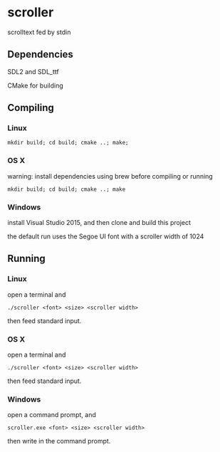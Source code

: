 # scroller
scrolltext fed by stdin

## Dependencies
SDL2 and SDL_ttf

CMake for building
## Compiling
### Linux
```
mkdir build; cd build; cmake ..; make;
```

### OS X
warning: install dependencies using brew before compiling or running
```
mkdir build; cd build; cmake ..; make
```

### Windows
install Visual Studio 2015, and then clone and build this project

the default run uses the Segoe UI font with a scroller width of 1024

## Running
### Linux
open a terminal and
```
./scroller <font> <size> <scroller width>
```
then feed standard input.

### OS X
open a terminal and
```
./scroller <font> <size> <scroller width>
```
then feed standard input.

### Windows
open a command prompt, and
```
scroller.exe <font> <size> <scroller width>
```
then write in the command prompt.
